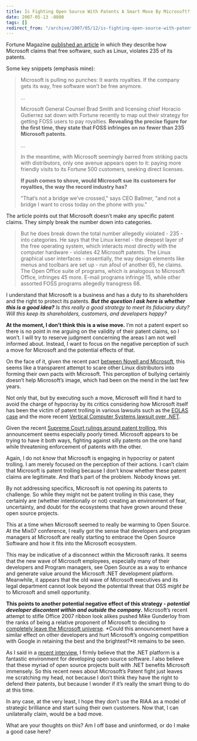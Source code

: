 ```yaml
---
title: Is Fighting Open Source With Patents A Smart Move By Microsoft?
date: 2007-05-13 -0800
tags: []
redirect_from: "/archive/2007/05/12/is-fighting-open-source-with-patents-a-smart-move-by.aspx/"
---
```


Fortune Magazine [published an
article](http://money.cnn.com/magazines/fortune/fortune_archive/2007/05/28/100033867/index.htm?section=money_latest "Microsoft Takes on the Free World")
in which they describe how Microsoft claims that free software, such as
Linux, violates 235 of its patents.

Some key snippets (emphasis mine):

> Microsoft is pulling no punches: It wants royalties. If the company
> gets its way, free software won’t be free anymore.
>
> ...
>
> Microsoft General Counsel Brad Smith and licensing chief Horacio
> Gutierrez sat down with Fortune recently to map out their strategy for
> getting FOSS users to pay royalties. **Revealing the precise figure
> for the first time, they state that FOSS infringes on no fewer than
> 235 Microsoft patents**.
>
> ...
>
> In the meantime, with Microsoft seemingly barred from striking pacts
> with distributors, only one avenue appears open to it: paying more
> friendly visits to its Fortune 500 customers, seeking direct licenses.
>
> **If push comes to shove, would Microsoft sue its customers for
> royalties, the way the record industry has?**
>
> "That’s not a bridge we’ve crossed," says CEO Ballmer, "and not a
> bridge I want to cross today on the phone with you."

The article points out that Microsoft doesn’t make any specific patent
claims. They simply break the number down into categories.

> But he does break down the total number allegedly violated - 235 -
> into categories. He says that the Linux kernel - the deepest layer of
> the free operating system, which interacts most directly with the
> computer hardware - violates 42 Microsoft patents. The Linux graphical
> user interfaces - essentially, the way design elements like menus and
> toolbars are set up - run afoul of another 65, he claims. The Open
> Office suite of programs, which is analogous to Microsoft Office,
> infringes 45 more. E-mail programs infringe 15, while other assorted
> FOSS programs allegedly transgress 68.

I understand that Microsoft is a business and has a duty to its
shareholders and the right to protect its patents. ***But the question I
ask here is whether this is a good idea?** Is this really a good
strategy to meet its fiduciary duty? Will this keep its shareholders,
customers, and developers happy?*

**At the moment, I don’t think this is a wise move.** I’m not a patent
expert so there is no point in me arguing on the validity of their
patent claims, so I won’t. I will try to reserve judgment concerning the
areas I am not well informed about. Instead, I want to focus on the
negative perception of such a move for Microsoft and the potential
effects of that.

On the face of it, given the recent pact [between Novell and
Microsoft](http://www.novell.com/linux/microsoft/community_open_letter.html "Open Letter to the Community from Novell"),
this seems like a transparent attempt to scare other Linux distributors
into forming their own pacts with Microsoft. This perception of bullying
certainly doesn’t help Microsoft’s image, which had been on the mend in
the last few years.

Not only that, but by executing such a move, Microsoft will find it hard
to avoid the charge of hypocrisy by its critics considering how
Microsoft itself has been the victim of patent trolling in various
lawsuits such as the [EOLAS
case](http://news.com.com/Microsoft+loses+in+Eolas+patent+ruling/2100-1012_3-5885657.html "Microsoft loses in the Eolas patent ruling")
and the more recent [Vertical Computer Systems lawsuit over
.NET](http://www.infoworld.com/article/07/04/20/HNmsdotnetpatentsuit_1.html "Microsoft hit with patent suit over .NET").

Given the recent [Supreme Court rulings around patent
trolling](http://www.forbes.com/home/businessinthebeltway/2006/05/15/ebay-scotus-patent-ruling-cx_jh_0516scotus.html "Supreme Court Buries Patent Trolls"),
this announcement seems especially poorly timed. Microsoft appears to be
trying to have it both ways, fighting against silly patents on the one
hand while threatening enforcement of patents with the other.

Again, I do not *know* that Microsoft is engaging in hypocrisy or patent
trolling. I am merely focused on the perception of their actions. I
can’t claim that Microsoft is patent trolling because I don’t know
whether these patent claims are legitimate. And that’s part of the
problem. Nobody knows yet.

By not addressing specifics, Microsoft is not opening its patents to
challenge. So while they might not be patent trolling in this case, they
certainly are (whether intentionally or not) creating an environment of
fear, uncertainty, and doubt for the ecosystems that have grown around
these open source projects.

This at a time when Microsoft seemed to really be warming to Open
Source. At the Mix07 conference, I really got the sense that developers
and program managers at Microsoft are really starting to embrace the
Open Source Software and how it fits into the Microsoft ecosystem.

This may be indicative of a disconnect within the Microsoft ranks. It
seems that the new wave of Microsoft employees, especially many of their
developers and Program managers, see Open Source as a way to enhance and
generate value around the Microsoft .NET development platform.
Meanwhile, it appears that the old wave of Microsoft executives and its
legal department cannot look beyond the potential threat that OSS *might
be* to Microsoft and smell opportunity.

**This points to another potential negative effect of this strategy -
*potential developer discontent within and outside the company*.**
Microsoft’s recent attempt to stifle Office 2007 ribbon look alikes
pushed Mike Gunderloy from the ranks of being a relative proponent of
Microsoft to deciding to [completely leave the Microsoft
universe](http://www.afreshcup.com/2006/12/9/what-s-going-on-here "What’s Going On Here?").
*Could this announcement have a similar effect on other developers and
hurt Microsoft’s ongoing competition with Google in retaining the best
and the brightest?*It remains to be seen.

As I said in a [recent
interview](https://haacked.com/archive/2007/05/01/mix07-i-am-a-terrible-at-being-interviewed.aspx "I am terrible at being interviewed"),
I firmly believe that the .NET platform is a fantastic environment for
developing open source software. I also believe that these myriad of
open source projects built with .NET benefits Microsoft immensely. So
this recent news about Microsoft’s Patent fight just leaves me
scratching my head, not because I don’t think they have the right to
defend their patents, but because I wonder if it’s really the smart
thing to do at this time.

In any case, at the very least, I hope they don’t use the RIAA as a
model of strategic brilliance and start suing their own customers. Now
that, I can unilaterally claim, would be a bad move.

What are your thoughts on this? Am I off base and uninformed, or do I
make a good case here?

